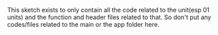 This sketch exists to only contain all the code related to the unit(esp 01 units) and the function and header files related to that.
So don't put any codes/files related to the main or the app folder here.
